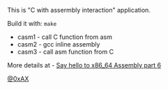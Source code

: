 This is "C with assermbly interaction" application.

Build it with: `make`

  * casm1 - call C function from asm
  * casm2 - gcc inline assembly
  * casm3 - call asm function from C

More details at - [Say hello to x86_64 Assembly part 6](https://0xax.github.io/asm_7/)

[@0xAX](https://x.com/0xAX)
